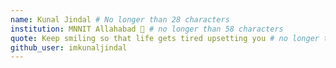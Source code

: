 ```yaml
---
name: Kunal Jindal # No longer than 28 characters
institution: MNNIT Allahabad 🚩 # no longer than 58 characters
quote: Keep smiling so that life gets tired upsetting you # no longer than 100 characters, avoid using quotes(") to guarantee the format remains the same.
github_user: imkunaljindal
---
```

